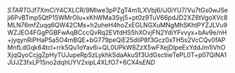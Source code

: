 $START$0Jf7XmCiY4CXLCR/9MIwe3pPZgT4m1LXVbj6/iJ0iYU7/Vu7tGs0wJSeji6PvBTmp5QtP15WMrOIu+xKhWMa3Syj5+pt0z9TuV66pdJD2XZ6tVgoXVc8MLN76mfZuqq6QW42CMs+h2uheH4hoZxEGLNGXuMNgMhSKhtPYZJLVu9WZJEO4FGgPGBFwAqBCccQvRq2EVfdHS5hXOvjFN2YdiYFvvyx+bAv9e/nH+jyqynRiPHaP5a5O4mBQE+bG779peQiE25dliP8f3Gcz0xTH5s2VcCQv0fAPMnfLdGqk64tcl+rrk5Qu1oYav6i+QL0UPkW8ZzX5wFXejDlpeExYddJm1iVhOXjqQyoCcjgZpHyTUJupeRpSzLykhkSdaAkuSf3UdGsctiwTePL0T+p07QiNA1JUJZ3fxLP15no2dqhUYV2xipL4XLfO7+6CX4s$END$